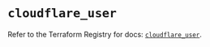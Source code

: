 # `cloudflare_user`

Refer to the Terraform Registry for docs: [`cloudflare_user`](https://registry.terraform.io/providers/cloudflare/cloudflare/5.8.2/docs/resources/user).

